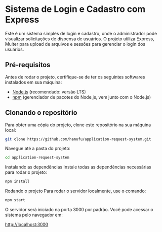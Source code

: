 # Sistema de Login e Cadastro com Express

Este é um sistema simples de login e cadastro, onde o administrador pode visualizar solicitações de dispensa de usuários. O projeto utiliza Express, Multer para upload de arquivos e sessões para gerenciar o login dos usuários.

## Pré-requisitos

Antes de rodar o projeto, certifique-se de ter os seguintes softwares instalados em sua máquina:

- [Node.js](https://nodejs.org/) (recomendado: versão LTS)
- [npm](https://www.npmjs.com/) (gerenciador de pacotes do Node.js, vem junto com o Node.js)

## Clonando o repositório

Para obter uma cópia do projeto, clone este repositório na sua máquina local:

```bash
git clone https://github.com/hanufu/application-request-system.git
```
Navegue até a pasta do projeto:
```bash
cd application-request-system
```
Instalando as dependências
Instale todas as dependências necessárias para rodar o projeto:
```bash
npm install
```
Rodando o projeto
Para rodar o servidor localmente, use o comando:
```bash
npm start
```
O servidor será iniciado na porta 3000 por padrão. Você pode acessar o sistema pelo navegador em:

[http://localhost:3000](http://localhost:3000)

